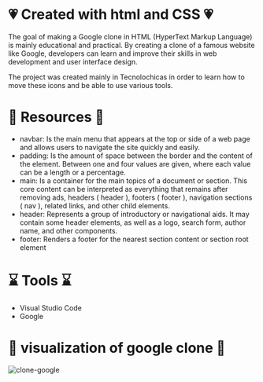 # 💗 Created with html and CSS 💗 

The goal of making a Google clone in HTML (HyperText Markup Language) is mainly educational and practical. By creating a clone of a famous website like Google, developers can learn and improve their skills in web development and user interface design.

The project was created mainly in Tecnolochicas in order to learn how to move these icons and be able to use various tools.

# 💎 Resources 💎
* navbar: Is the main menu that appears at the top or side of a web page and allows users to navigate the site quickly and easily.
* padding: Is the amount of space between the border and the content of the element. Between one and four values are given, where each value can be a length or a percentage.
* main: Is a container for the main topics of a document or section. This core content can be interpreted as everything that remains after removing ads, headers ( header ), footers ( footer ), navigation sections ( nav ), related links, and other child elements.
* header: Represents a group of introductory or navigational aids. It may contain some header elements, as well as a logo, search form, author name, and other components.
* footer: Renders a footer for the nearest section content or section root element

# ⌛ Tools ⌛
* Visual Studio Code
* Google

# 🔎 visualization of google clone 🔎
![clone-google](https://user-images.githubusercontent.com/96328329/234746858-b0f34e1f-43d2-4311-a75b-70418614212a.png)

